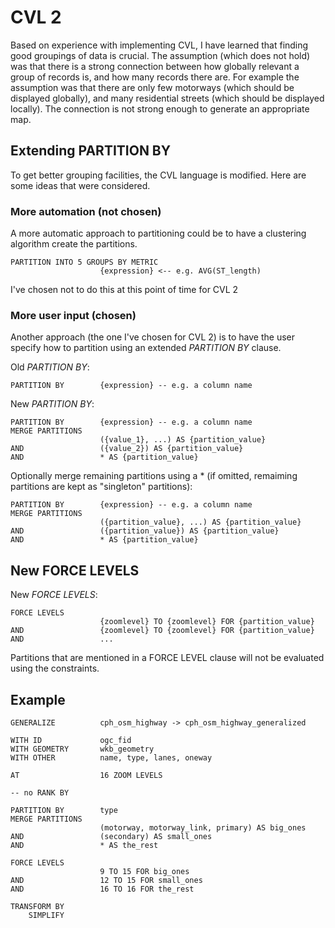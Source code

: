# CVL 2

Based on experience with implementing CVL, I have learned that finding good groupings of data is crucial. The assumption (which does not hold) was that there is a strong connection between how globally relevant a group of records is, and how many records there are. For example the assumption was that there are only few motorways (which should be displayed globally), and many residential streets (which should be displayed locally). The connection is not strong enough to generate an appropriate map. 

## Extending PARTITION BY

To get better grouping facilities, the CVL language is modified. Here are some ideas that were considered.

### More automation (not chosen)

A more automatic approach to partitioning could be to have a clustering algorithm create the partitions.

```cvl
PARTITION INTO 5 GROUPS BY METRIC
 					{expression} <-- e.g. AVG(ST_length)
```

I've chosen not to do this at this point of time for CVL 2

### More user input (chosen)

Another approach (the one I've chosen for CVL 2) is to have the user specify how to partition using an extended *PARTITION BY* clause.

Old *PARTITION BY*:

```cvl
PARTITION BY 		{expression} -- e.g. a column name
```

New *PARTITION BY*:

```cvl
PARTITION BY        {expression} -- e.g. a column name
MERGE PARTITIONS    
					({value_1}, ...) AS {partition_value}
AND 				({value_2}) AS {partition_value}
AND					* AS {partition_value}
```

Optionally merge remaining partitions using a * (if omitted, remaiming partitions are kept as "singleton" partitions):

```cvl
PARTITION BY        {expression} -- e.g. a column name
MERGE PARTITIONS    
					({partition_value}, ...) AS {partition_value}
AND 				({partition_value}) AS {partition_value}
AND					* AS {partition_value}
```

## New FORCE LEVELS

New *FORCE LEVELS*:

```cvl
FORCE LEVELS
					{zoomlevel} TO {zoomlevel} FOR {partition_value}
AND					{zoomlevel} TO {zoomlevel} FOR {partition_value}					
AND 				...
```

Partitions that are mentioned in a FORCE LEVEL clause will not be evaluated using the constraints.

## Example

```cvl
GENERALIZE          cph_osm_highway -> cph_osm_highway_generalized

WITH ID             ogc_fid
WITH GEOMETRY       wkb_geometry
WITH OTHER          name, type, lanes, oneway

AT                  16 ZOOM LEVELS

-- no RANK BY

PARTITION BY        type
MERGE PARTITIONS    
					(motorway, motorway_link, primary) AS big_ones
AND 				(secondary) AS small_ones
AND					* AS the_rest

FORCE LEVELS
                    9 TO 15 FOR big_ones
AND                 12 TO 15 FOR small_ones
AND					16 TO 16 FOR the_rest 

TRANSFORM BY
    SIMPLIFY
```

